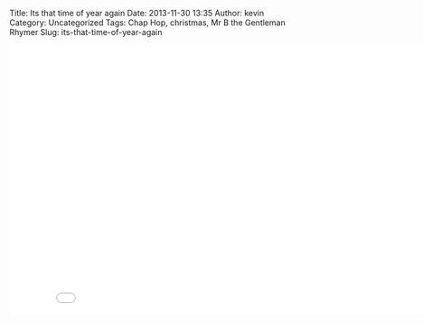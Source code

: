 Title: Its that time of year again 
Date: 2013-11-30 13:35
Author: kevin
Category: Uncategorized
Tags: Chap Hop, christmas, Mr B the Gentleman Rhymer
Slug: its-that-time-of-year-again

<iframe src="//www.youtube-nocookie.com/embed/9QvShuDV3is" height="480" width="853" allowfullscreen frameborder="0"></iframe>

